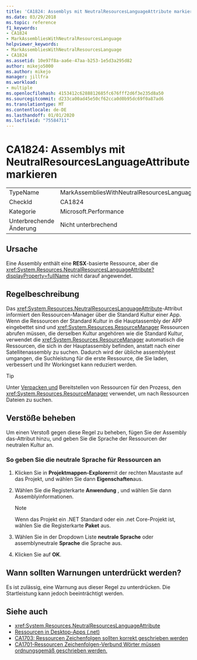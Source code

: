 ```yaml
---
title: 'CA1824: Assemblys mit NeutralResourcesLanguageAttribute markieren'
ms.date: 03/29/2018
ms.topic: reference
f1_keywords:
- CA1824
- MarkAssembliesWithNeutralResourcesLanguage
helpviewer_keywords:
- MarkAssembliesWithNeutralResourcesLanguage
- CA1824
ms.assetid: 10e97f8a-aa6e-47aa-b253-1e5d3a295d82
author: mikejo5000
ms.author: mikejo
manager: jillfra
ms.workload:
- multiple
ms.openlocfilehash: 4153412c6288812685fc676fff2d6f3e235d8a50
ms.sourcegitcommit: d233ca00ad45e50cf62cca0d0b95dc69f0a87ad6
ms.translationtype: MT
ms.contentlocale: de-DE
ms.lasthandoff: 01/01/2020
ms.locfileid: "75584711"
---
```

# <a name="ca1824-mark-assemblies-with-neutralresourceslanguageattribute"></a>CA1824: Assemblys mit NeutralResourcesLanguageAttribute markieren

|||
|-|-|
|TypeName|MarkAssembliesWithNeutralResourcesLanguage|
|CheckId|CA1824|
|Kategorie|Microsoft.Performance|
|Unterbrechende Änderung|Nicht unterbrechend|

## <a name="cause"></a>Ursache

Eine Assembly enthält eine **RESX**-basierte Ressource, aber die <xref:System.Resources.NeutralResourcesLanguageAttribute?displayProperty=fullName> nicht darauf angewendet.

## <a name="rule-description"></a>Regelbeschreibung

Das <xref:System.Resources.NeutralResourcesLanguageAttribute>-Attribut informiert den Ressourcen-Manager über die Standard Kultur einer App. Wenn die Ressourcen der Standard Kultur in die Hauptassembly der APP eingebettet sind und <xref:System.Resources.ResourceManager> Ressourcen abrufen müssen, die derselben Kultur angehören wie die Standard Kultur, verwendet die <xref:System.Resources.ResourceManager> automatisch die Ressourcen, die sich in der Hauptassembly befinden, anstatt nach einer Satellitenassembly zu suchen. Dadurch wird der übliche assemblytest umgangen, die Suchleistung für die erste Ressource, die Sie laden, verbessert und Ihr Workingset kann reduziert werden.

> [!TIP]
> Unter [Verpacken und](/dotnet/framework/resources/packaging-and-deploying-resources-in-desktop-apps) Bereitstellen von Ressourcen für den Prozess, den <xref:System.Resources.ResourceManager> verwendet, um nach Ressourcen Dateien zu suchen.

## <a name="fix-violations"></a>Verstöße beheben

Um einen Verstoß gegen diese Regel zu beheben, fügen Sie der Assembly das-Attribut hinzu, und geben Sie die Sprache der Ressourcen der neutralen Kultur an.

### <a name="to-specify-the-neutral-language-for-resources"></a>So geben Sie die neutrale Sprache für Ressourcen an

1. Klicken Sie in **Projektmappen-Explorer**mit der rechten Maustaste auf das Projekt, und wählen Sie dann **Eigenschaften**aus.

2. Wählen Sie die Registerkarte **Anwendung** , und wählen Sie dann Assemblyinformationen.

   > [!NOTE]
   > Wenn das Projekt ein .NET Standard oder ein .net Core-Projekt ist, wählen Sie die Registerkarte **Paket** aus.

3. Wählen Sie in der Dropdown Liste **neutrale Sprache** oder assemblyneutrale **Sprache** die Sprache aus.

4. Klicken Sie auf **OK**.

## <a name="when-to-suppress-warnings"></a>Wann sollten Warnungen unterdrückt werden?

Es ist zulässig, eine Warnung aus dieser Regel zu unterdrücken. Die Startleistung kann jedoch beeinträchtigt werden.

## <a name="see-also"></a>Siehe auch

- <xref:System.Resources.NeutralResourcesLanguageAttribute>
- [Ressourcen in Desktop-Apps (.net)](/dotnet/framework/resources/)
- [CA1703: Ressourcen Zeichenfolgen sollten korrekt geschrieben werden](../code-quality/ca1703.md)
- [CA1701-Ressourcen Zeichenfolgen-Verbund Wörter müssen ordnungsgemäß geschrieben werden.](../code-quality/ca1701.md)
